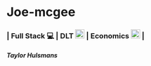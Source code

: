 # Joe-mcgee
### | Full Stack :computer: | DLT <img src="https://avatars3.githubusercontent.com/u/74071671?s=400&u=3301ca03ccb907a45db07bbcfd6980b1a977a5e2&v=4" width="21" height="21" /> | Economics <img src="https://img.icons8.com/cotton/2x/economic-growth-.png" width="21" height="21" /> |
##### Taylor Hulsmans

